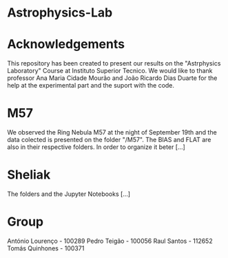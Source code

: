 # Astrophysics-Lab


# Acknowledgements
This repository has been created to present our results on the "Astrphysics Laboratory" 
Course at Instituto Superior Tecnico. We would like to thank professor Ana Maria Cidade Mourão
and João Ricardo Dias Duarte for the help at the experimental part and the suport with the code.

# M57

We observed the Ring Nebula M57 at the night of September 19th and the data colected is presented
on the folder "/M57". The BIAS and FLAT are also in their respective folders. In order to organize
it beter [...]

# Sheliak

The folders and the Jupyter Notebooks [...]

# Group

António Lourenço    - 100289
Pedro Teigão        - 100056
Raul Santos         - 112652
Tomás Quinhones     - 100371